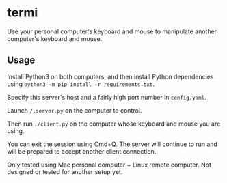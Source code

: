 # termi
Use your personal computer's keyboard and mouse to manipulate another computer's keyboard and mouse.


## Usage

Install Python3 on both computers, and then install Python dependencies using `python3 -m pip install -r requirements.txt`.

Specify this server's host and a fairly high port number in `config.yaml`.

Launch `/.server.py` on the computer to control.

Then run `./client.py` on the computer whose keyboard and mouse you are using.

You can exit the session using Cmd+Q. The server will continue to run and will be prepared to accept another client connection.

Only tested using Mac personal computer + Linux remote computer. Not designed or tested for another setup yet.
